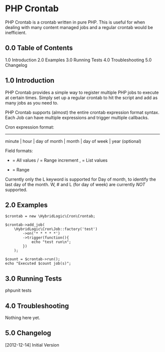 PHP Crontab
====================

PHP Crontab is a crontab written in pure PHP. This is
useful for when dealing with many content managed jobs and
a regular crontab would be inefficient.


0.0 Table of Contents
---------------------

1.0 Introduction
2.0 Examples
3.0 Running Tests
4.0 Troubleshooting
5.0 Changelog


1.0 Introduction
----------------

PHP Crontab provides a simple way to register multiple PHP
jobs to execute at certain times. Simply set up a regular
crontab to hit the script and add as many jobs as you need
to.

PHP Crontab supports (almost) the entire crontab expression
format syntax. Each Job can have multiple expressions and
trigger multiple callbacks.

Cron expression format:

  * * * * * *
  minute | hour | day of month | month | day of week | year (optional)

Field formats:

  * = All values
  / = Range increment
  , = List values
  - = Range

Currently only the L keyword is supported for Day of month,
to identify the last day of the month. W, # and L (for day
of week) are currently *NOT* supported.


2.0 Examples
------------

    $crontab = new \HybridLogic\Cron\Crontab;

    $crontab->add_job(
    	\HybridLogic\Cron\Job::factory('test')
    		->on('* * * * *')
    		->trigger(function(){
    			echo "test run\n";
    		})
    	);

    $count = $crontab->run();
    echo "Executed $count job(s)";


3.0 Running Tests
-----------------

phpunit tests


4.0 Troubleshooting
-------------------

Nothing here yet.


5.0 Changelog
-------------

[2012-12-14] Initial Version
